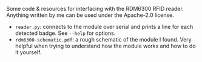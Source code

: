 Some code & resources for interfacing with the RDM6300 RFID reader. Anything written by me can be used under the Apache-2.0 license.

- `reader.py`: connects to the module over serial and prints a line for each detected badge. See `--help` for options.
- `rdm6300-schematic.pdf`: a rough schematic of the module I found. Very helpful when trying to understand how the module works and how to do it yourself.

